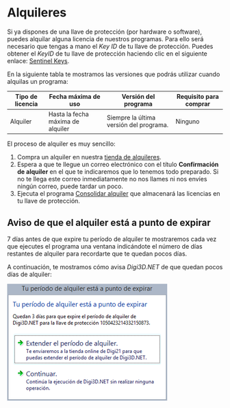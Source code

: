 # Alquileres

Si ya dispones de una llave de protección (por hardware o software), puedes alquilar alguna licencia de nuestros programas. Para ello será necesario que tengas a mano el _Key ID_ de tu llave de protección. Puedes obtener el _KeyID_ de tu llave de protección haciendo clic en el siguiente enlace: [Sentinel Keys](http://localhost:1947/\_int\_/devices.html).

En la siguiente tabla te mostramos las versiones que podrás utilizar cuando alquilas un programa:

| Tipo de licencia | Fecha máxima de uso               | Versión del programa                    | Requisito para comprar |
| ---------------- | --------------------------------- | --------------------------------------- | ---------------------- |
| Alquiler         | Hasta la fecha máxima de alquiler | Siempre la última versión del programa. | Ninguno                |

El proceso de alquiler es muy sencillo:

1. Compra un alquiler en nuestra [tienda de alquileres](http://www.digi21.net/Tienda/Alquiler).
2. Espera a que te llegue un correo electrónico con el título **Confirmación de alquiler** en el que te indicaremos que lo tenemos todo preparado. Si no te llega este correo inmediatamente no nos llames ni nos envíes ningún correo, puede tardar un poco.
3. Ejecuta el programa [Consolidar alquiler](https://app.gitbook.com/s/-MVMB4g-NqQ5C2XEeAQK/acerca-llaves-proteccion/ConsolidarAlquiler.html) que almacenará las licencias en tu llave de protección.

## Aviso de que el alquiler está a punto de expirar

7 días antes de que expire tu período de alquiler te mostraremos cada vez que ejecutes el programa una ventana indicándote el número de días restantes de alquiler para recordarte que te quedan pocos días.

A continuación, te mostramos cómo avisa _Digi3D.NET_ de que quedan pocos días de alquiler:

![](<../.gitbook/assets/Alquiler a punto de expirar.png>)
